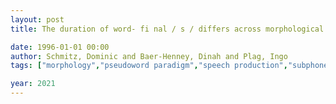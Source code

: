 ```yaml
---
layout: post
title: The duration of word- fi nal / s / differs across morphological categories in English  - evidence from pseudowords

date: 1996-01-01 00:00
author: Schmitz, Dominic and Baer-Henney, Dinah and Plag, Ingo
tags: ["morphology","pseudoword paradigm","speech production","subphonemic"]

year: 2021
---
```




